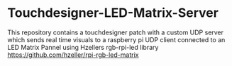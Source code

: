 # Touchdesigner-LED-Matrix-Server
This repository contains a touchdesigner patch with a custom UDP server which sends real time visuals to a raspberry pi UDP client connected to an LED Matrix Pannel using Hzellers rgb-rpi-led library https://github.com/hzeller/rpi-rgb-led-matrix
